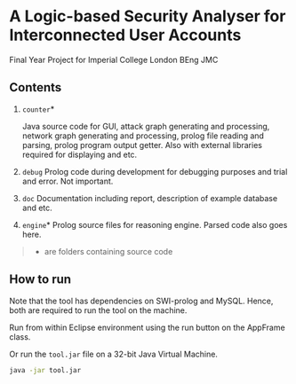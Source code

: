 # A Logic-based Security Analyser for Interconnected User Accounts

Final Year Project for Imperial College London BEng JMC

## Contents

1. `counter`*

   Java source code for GUI, attack graph generating and processing, network graph generating and processing, prolog file reading and parsing, prolog program output getter. Also with external libraries required for displaying and etc.

2. `debug`
   Prolog code during development for debugging purposes and trial and error. Not important.

3. `doc`
   Documentation including report, description of example database and etc.

4. `engine`*
   Prolog source files for reasoning engine. Parsed code also goes here.

> * are folders containing source code

## How to run

Note that the tool has dependencies on SWI-prolog and MySQL. Hence, both are required to run the tool on the machine.

Run from within Eclipse environment using the run button on the AppFrame class.

Or run the `tool.jar` file on a 32-bit Java Virtual Machine.

```sh
java -jar tool.jar
```
